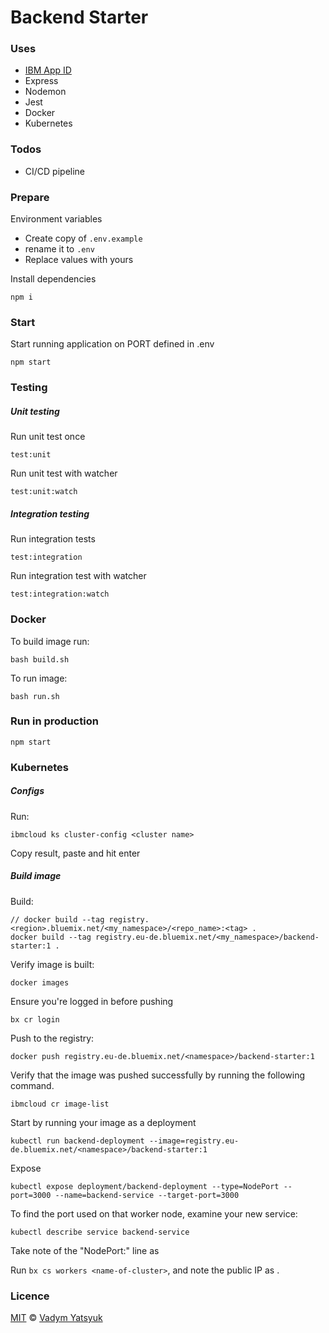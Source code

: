Backend Starter
===

### Uses
* [IBM App ID](https://www.ibm.com/cloud/app-id)
* Express
* Nodemon
* Jest
* Docker
* Kubernetes

### Todos
* CI/CD pipeline


### Prepare

Environment variables

* Create copy of `.env.example`
* rename it to `.env`
* Replace values with yours

Install dependencies

```
npm i
```

### Start

Start running application on PORT defined in .env

```
npm start
```

### Testing

##### Unit testing

Run unit test once

```
test:unit
```

Run unit test with watcher

```
test:unit:watch
```

##### Integration testing

Run integration tests

```
test:integration
```

Run integration test with watcher
```
test:integration:watch
```

### Docker

To build image run:
```
bash build.sh
```
To run image:
```
bash run.sh
```

### Run in production

```
npm start
```


### Kubernetes

##### Configs
Run:

```
ibmcloud ks cluster-config <cluster name>
```

Copy result, paste and hit enter


##### Build image

Build:
```
// docker build --tag registry.<region>.bluemix.net/<my_namespace>/<repo_name>:<tag> .
docker build --tag registry.eu-de.bluemix.net/<my_namespace>/backend-starter:1 .
```

Verify image is built:
```
docker images
```

Ensure you're logged in before pushing
```
bx cr login
```

Push to the registry:
```
docker push registry.eu-de.bluemix.net/<namespace>/backend-starter:1
```

Verify that the image was pushed successfully by running the following command.
```
ibmcloud cr image-list
```

Start by running your image as a deployment
```
kubectl run backend-deployment --image=registry.eu-de.bluemix.net/<namespace>/backend-starter:1
```

Expose
```
kubectl expose deployment/backend-deployment --type=NodePort --port=3000 --name=backend-service --target-port=3000
```

To find the port used on that worker node, examine your new service:
```
kubectl describe service backend-service
```
Take note of the "NodePort:" line as <nodeport>


Run `bx cs workers <name-of-cluster>`, and note the public IP as <public-IP>.

### Licence

[MIT](https://tldrlegal.com/license/mit-license) © [Vadym Yatsyuk](https://github.com/vadimdez)
